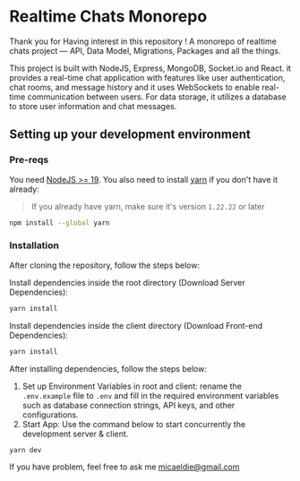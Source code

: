 # Realtime Chats Monorepo
Thank you for Having interest in this repository ! A monorepo of realtime chats project — API, Data Model, Migrations, Packages and all the things.

This project is built with NodeJS, Express, MongoDB, Socket.io and React. it provides a real-time chat application with features like user authentication, chat rooms, and message history and it uses WebSockets to enable real-time communication between users. For data storage, it utilizes a database to store user information and chat messages.

## Setting up your development environment

### Pre-reqs

You need [NodeJS >= 19](https://nodejs.org/en/about). You also need to install [yarn](https://classic.yarnpkg.com/en/docs/install) if you don't have it already:

> If you already have yarn, make sure it's version `1.22.22` or later

```sh
npm install --global yarn
```

### Installation

After cloning the repository, follow the steps below:

Install dependencies inside the root directory (Download Server Dependencies):
```sh
yarn install
```

Install dependencies inside the client directory (Download Front-end Dependencies):
```sh
yarn install
```

After installing dependencies, follow the steps below:

1. Set up Environment Variables in root and client: rename the `.env.example` file to `.env` and fill in the required environment variables such as database connection strings, API keys, and other configurations.
2. Start App: Use the command below to start concurrently the development server & client.
```sh
yarn dev
```

If you have problem, feel free to ask me [micaeldie@gmail.com](mailto:micaeldie@gmail.com)
